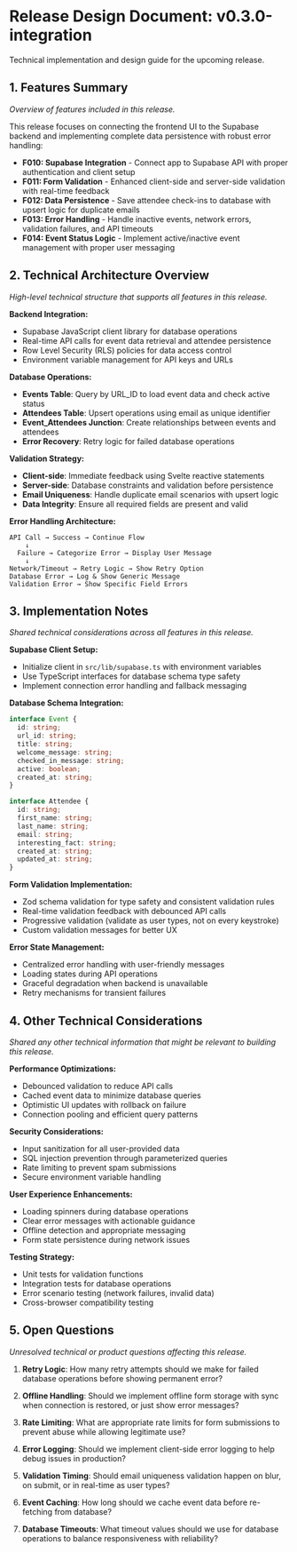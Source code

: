 # Release Design Document: v0.3.0-integration
Technical implementation and design guide for the upcoming release.

## 1. Features Summary
_Overview of features included in this release._

This release focuses on connecting the frontend UI to the Supabase backend and implementing complete data persistence with robust error handling:

- **F010: Supabase Integration** - Connect app to Supabase API with proper authentication and client setup
- **F011: Form Validation** - Enhanced client-side and server-side validation with real-time feedback
- **F012: Data Persistence** - Save attendee check-ins to database with upsert logic for duplicate emails
- **F013: Error Handling** - Handle inactive events, network errors, validation failures, and API timeouts
- **F014: Event Status Logic** - Implement active/inactive event management with proper user messaging

## 2. Technical Architecture Overview
_High-level technical structure that supports all features in this release._

**Backend Integration:**
- Supabase JavaScript client library for database operations
- Real-time API calls for event data retrieval and attendee persistence
- Row Level Security (RLS) policies for data access control
- Environment variable management for API keys and URLs

**Database Operations:**
- **Events Table**: Query by URL_ID to load event data and check active status
- **Attendees Table**: Upsert operations using email as unique identifier
- **Event_Attendees Junction**: Create relationships between events and attendees
- **Error Recovery**: Retry logic for failed database operations

**Validation Strategy:**
- **Client-side**: Immediate feedback using Svelte reactive statements
- **Server-side**: Database constraints and validation before persistence
- **Email Uniqueness**: Handle duplicate email scenarios with upsert logic
- **Data Integrity**: Ensure all required fields are present and valid

**Error Handling Architecture:**
```
API Call → Success → Continue Flow
    ↓
  Failure → Categorize Error → Display User Message
    ↓
Network/Timeout → Retry Logic → Show Retry Option
Database Error → Log & Show Generic Message
Validation Error → Show Specific Field Errors
```

## 3. Implementation Notes
_Shared technical considerations across all features in this release._

**Supabase Client Setup:**
- Initialize client in `src/lib/supabase.ts` with environment variables
- Use TypeScript interfaces for database schema type safety
- Implement connection error handling and fallback messaging

**Database Schema Integration:**
```typescript
interface Event {
  id: string;
  url_id: string;
  title: string;
  welcome_message: string;
  checked_in_message: string;
  active: boolean;
  created_at: string;
}

interface Attendee {
  id: string;
  first_name: string;
  last_name: string;
  email: string;
  interesting_fact: string;
  created_at: string;
  updated_at: string;
}
```

**Form Validation Implementation:**
- Zod schema validation for type safety and consistent validation rules
- Real-time validation feedback with debounced API calls
- Progressive validation (validate as user types, not on every keystroke)
- Custom validation messages for better UX

**Error State Management:**
- Centralized error handling with user-friendly messages
- Loading states during API operations
- Graceful degradation when backend is unavailable
- Retry mechanisms for transient failures

## 4. Other Technical Considerations
_Shared any other technical information that might be relevant to building this release._

**Performance Optimizations:**
- Debounced validation to reduce API calls
- Cached event data to minimize database queries
- Optimistic UI updates with rollback on failure
- Connection pooling and efficient query patterns

**Security Considerations:**
- Input sanitization for all user-provided data
- SQL injection prevention through parameterized queries
- Rate limiting to prevent spam submissions
- Secure environment variable handling

**User Experience Enhancements:**
- Loading spinners during database operations
- Clear error messages with actionable guidance
- Offline detection and appropriate messaging
- Form state persistence during network issues

**Testing Strategy:**
- Unit tests for validation functions
- Integration tests for database operations
- Error scenario testing (network failures, invalid data)
- Cross-browser compatibility testing

## 5. Open Questions
_Unresolved technical or product questions affecting this release._

1. **Retry Logic**: How many retry attempts should we make for failed database operations before showing permanent error?

2. **Offline Handling**: Should we implement offline form storage with sync when connection is restored, or just show error messages?

3. **Rate Limiting**: What are appropriate rate limits for form submissions to prevent abuse while allowing legitimate use?

4. **Error Logging**: Should we implement client-side error logging to help debug issues in production?

5. **Validation Timing**: Should email uniqueness validation happen on blur, on submit, or in real-time as user types?

6. **Event Caching**: How long should we cache event data before re-fetching from database?

7. **Database Timeouts**: What timeout values should we use for database operations to balance responsiveness with reliability?